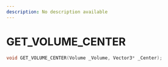 ```yaml
---
description: No description available 
---
```


# GET_VOLUME_CENTER

```cpp
void GET_VOLUME_CENTER(Volume _Volume, Vector3* _Center);
```
